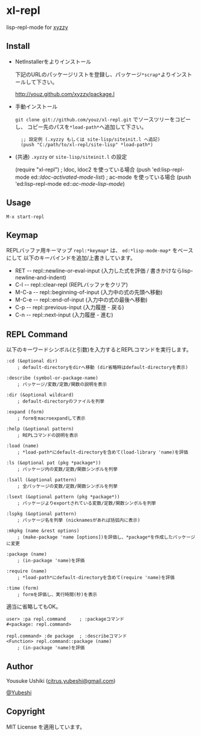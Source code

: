 # xl-repl

lisp-repl-mode for [xyzzy](http://www.jsdlab.co.jp/~kamei/)


## Install

- NetInstallerをよりインストール
 
    下記のURLのパッケージリストを登録し、パッケージ`*scrap*`よりインストールして下さい。

    http://youz.github.com/xyzzy/package.l

- 手動インストール

    `git clone git://github.com/youz/xl-repl.git` でソースツリーをコピーし、
    コピー先のパスを`*load-path*`へ追加して下さい。

        ;; 設定例 (.xyzzy もしくは site-lisp/siteinit.l へ追記)
        (push "C:/path/to/xl-repl/site-lisp" *load-path*)

- (共通) `.xyzzy` or `site-lisp/siteinit.l` の設定

    (require "xl-repl")
    ; ldoc, ldoc2 を使っている場合
    (push 'ed:lisp-repl-mode ed::*ldoc-activated-mode-list*)
    ; ac-mode を使っている場合
    (push 'ed:lisp-repl-mode ed::*ac-mode-lisp-mode*)


## Usage

    M-x start-repl


## Keymap

REPLバッファ用キーマップ `repl:*keymap*` は、 `ed:*lisp-mode-map*` をベースにして
以下のキーバインドを追加/上書きしています。

- RET -- repl::newline-or-eval-input  (入力した式を評価 / 書きかけならlisp-newline-and-indent)
- C-l -- repl::clear-repl  (REPLバッファをクリア)
- M-C-a -- repl::beginning-of-input  (入力中の式の先頭へ移動)
- M-C-e -- repl::end-of-input  (入力中の式の最後へ移動)
- C-p -- repl::previous-input  (入力履歴 - 戻る)
- C-n -- repl::next-input  (入力履歴 - 進む)

## REPL Command

以下のキーワードシンボル(と引数)を入力するとREPLコマンドを実行します。

    :cd (&optional dir)
        ; default-directoryをdirへ移動 (dir省略時はdefault-directoryを表示)

    :describe (symbol-or-package-name)
        ; パッケージ/変数/定数/関数の説明を表示

    :dir (&optional wildcard)
        ; default-directoryのファイルを列挙

    :expand (form)
        ; formをmacroexpandして表示

    :help (&optional pattern)
        ; REPLコマンドの説明を表示

    :load (name)
        ; *load-path*にdefault-directoryを含めて(load-library 'name)を評価

    :ls (&optional pat (pkg *package*))
        ; パッケージ内の変数/定数/関数シンボルを列挙

    :lsall (&optional pattern)
        ; 全パッケージの変数/定数/関数シンボルを列挙

    :lsext (&optional pattern (pkg *package*))
        ; パッケージよりexportされている変数/定数/関数シンボルを列挙

    :lspkg (&optional pattern)
        ; パッケージ名を列挙 (nicknamesがあれば括弧内に表示)

    :mkpkg (name &rest options)
        ; (make-package 'name [options])を評価し、*package*を作成したパッケージに変更

    :package (name)
        ; (in-package 'name)を評価

    :require (name)
        ; *load-path*にdefault-directoryを含めて(require 'name)を評価

    :time (form)
        ; formを評価し、実行時間(秒)を表示


適当に省略してもOK。

    user> :pa repl.command     ; :packageコマンド
    #<package: repl.command>
    
    repl.command> :de package  ; :describeコマンド
    <Function> repl.command::package (name)
        ; (in-package 'name)を評価


## Author
Yousuke Ushiki (<citrus.yubeshi@gmail.com>)

[@Yubeshi](http://twitter.com/Yubeshi/)


## Copyright
MIT License を適用しています。

